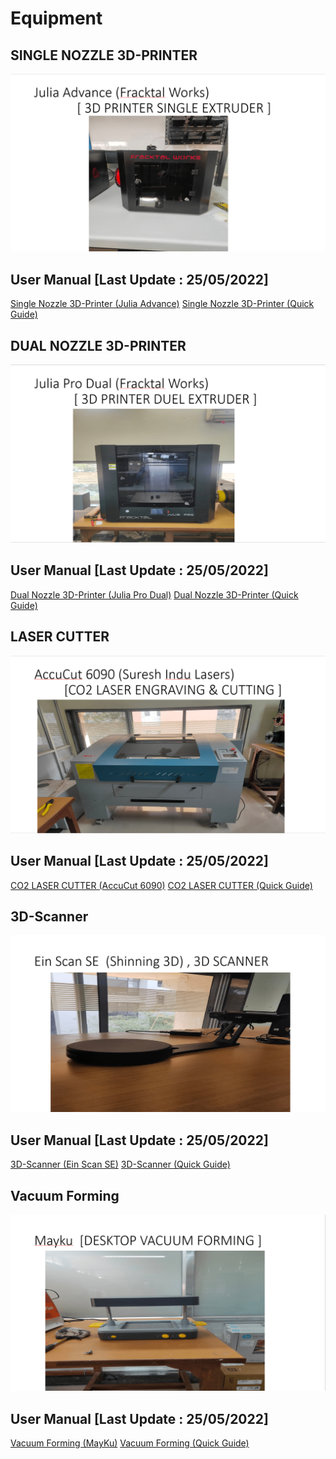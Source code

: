 # Equipment

## SINGLE NOZZLE 3D-PRINTER

![Single Nozzle 3D-Printer](../images/ELL/Single%20Nozzle%203D-Printer.png)

## User Manual [Last Update : 25/05/2022]

[Single Nozzle 3D-Printer (Julia Advance)](../ell/Manuals/Single_Nozzle_3D-Printer%20(Julia%20Advance)%20_User_Manual(25-05-2022).pdf)
[Single Nozzle 3D-Printer (Quick Guide)](../ell/Quick_Guides/Julia_Single_Nozzle_Printer_Summary(25-05-2022).pdf)

## DUAL NOZZLE 3D-PRINTER 

![Dual Nozzle 3D-Printer](../images/ELL/Dual%20Nozzle%203D-Printer.png)


## User Manual [Last Update : 25/05/2022]

[Dual Nozzle 3D-Printer (Julia Pro Dual)](../ell/Manuals/Dual_Nozzle_3D-Printer_(Julia%20Pro%20Dual)%20User_Manual(25-05-2022).pdf)
[Dual Nozzle 3D-Printer (Quick Guide)](../ell/Quick_Guides/Julia_Dual_Nozzle_Printer_Summary(25-05-2022).pdf)

## LASER CUTTER

![Laser Cutter](../images/ELL/Laser%20Cutter.png)

## User Manual [Last Update : 25/05/2022]

[CO2 LASER CUTTER (AccuCut 6090)](../ell/Manuals/CO2%20Laser_Cutter%20(AccuCut%206090%20)_User_Manual(25-05-2022)..pdf)
[CO2 LASER CUTTER (Quick Guide)](../ell/Quick_Guides/Laser-Cutter_Summary_(25-05-2022).pdf)

## 3D-Scanner 

![3D-Scanner](../images/ELL/3D-Scanner.png)

## User Manual [Last Update : 25/05/2022]

[3D-Scanner (Ein Scan SE)](../ell/Manuals/3D-SCANNER_(Ein%20Scan%20SE)_User%20Manual(25-05-2022).pdf)
[3D-Scanner (Quick Guide)](../ell/Quick_Guides/3D%20scanner%20summary%20(25-05-2022).pdf)

## Vacuum Forming

![Vacuum Forming](../images/ELL/Vacuum%20Forming.png)

## User Manual [Last Update : 25/05/2022]

[Vacuum Forming (MayKu)](../ell/Manuals/Vacuum%20forming%20machine%20(MayKu)_User%20Manual(25-05-2022).pdf)
[Vacuum Forming (Quick Guide)](../ell/Quick_Guides/Vacuum%20Forming%20Machine_Summary(25-05-2022).pdf)